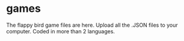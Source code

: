 # games
The flappy bird game files are here. 
Upload all the .JSON files to your computer. 
Coded in more than 2 languages.
